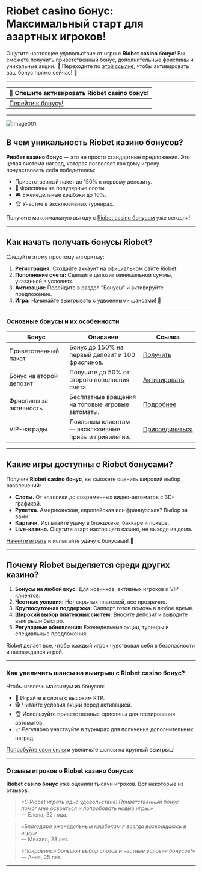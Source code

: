 # Riobet casino бонус: Максимальный старт для азартных игроков!

Ощутите настоящее удовольствие от игры с **Riobet casino бонус**! Вы сможете получить приветственный бонус, дополнительные фриспины и уникальные акции. 🎁 Переходите по [этой ссылке](https://brandplay.link/dtx89f2L), чтобы активировать ваш бонус прямо сейчас! 💎  

---

| **🔗 Спешите активировать Riobet casino бонус!**     |
|------------------------------------------------------|
| [Перейти к бонусу!](https://brandplay.link/dtx89f2L) |

---
![image001](https://github.com/user-attachments/assets/2690b5c2-fb1b-4347-83ce-215b4ef2b707)

## **В чем уникальность Riobet казино бонусов?**

**Риобет казино бонус** — это не просто стандартные предложения. Это целая система наград, которая позволяет каждому игроку почувствовать себя победителем:  

- Приветственный пакет до 150% к первому депозиту.  
- 💸 Фриспины на популярные слоты.  
- 🎮 Еженедельные кэшбэки до 10%.  
- 🏆 Участие в эксклюзивных турнирах.  

Получите максимальную выгоду с [Riobet casino бонусом](https://brandplay.link/dtx89f2L) уже сегодня!  

---

## **Как начать получать бонусы Riobet?**

Следуйте этому простому алгоритму:  

1. **Регистрация:** Создайте аккаунт на [официальном сайте Riobet](https://brandplay.link/dtx89f2L).  
2. **Пополнение счета:** Сделайте депозит минимальной суммы, указанной в условиях.  
3. **Активация:** Перейдите в раздел "Бонусы" и активируйте предложение.  
4. **Игра:** Начинайте выигрывать с удвоенными шансами! 🎲  

---

### **Основные бонусы и их особенности**

| **Бонус**              | **Описание**                                                | **Ссылка**                                             |
|-------------------------|------------------------------------------------------------|-------------------------------------------------------|
| Приветственный пакет    | Бонус до 150% на первый депозит и 100 фриспинов.           | [Получить](https://brandplay.link/dtx89f2L)          |
| Бонус на второй депозит | Получите до 50% от второго пополнения счета.               | [Активировать](https://brandplay.link/dtx89f2L)       |
| Фриспины за активность  | Бесплатные вращения на топовые игровые автоматы.           | [Подробнее](https://brandplay.link/dtx89f2L)         |
| VIP-награды             | Лояльным клиентам — эксклюзивные призы и привилегии.       | [Присоединиться](https://brandplay.link/dtx89f2L)     |

---

## **Какие игры доступны с Riobet бонусами?**

Получив **Riobet casino бонус**, вы сможете оценить широкий выбор развлечений:  

- **Слоты.** От классики до современных видео-автоматов с 3D-графикой.  
- **Рулетка.** Американская, европейская или французская? Выбор за вами!  
- **Картачи.** Испытайте удачу в блэкджеке, баккаре и покере.  
- **Live-казино.** Ощутите азарт настоящего казино, не выходя из дома.  

[Начните играть](https://brandplay.link/dtx89f2L) и испытайте удачу с бонусами! 🎰  

---

## **Почему Riobet выделяется среди других казино?**

1. **Бонусы на любой вкус:** Для новичков, активных игроков и VIP-клиентов.  
2. **Честные условия:** Нет скрытых платежей, все прозрачно.  
3. **Круглосуточная поддержка:** Саппорт готов помочь в любое время.  
4. **Широкий выбор платежных систем:** Вносите депозит и выводите выигрыши быстро.  
5. **Регулярные обновления:** Еженедельные акции, турниры и специальные предложения.  

Riobet делает все, чтобы каждый игрок чувствовал себя в безопасности и наслаждался игрой.  

---

### **Как увеличить шансы на выигрыш с Riobet casino бонус?**

Чтобы извлечь максимум из бонусов:  

- 🎯 Играйте в слоты с высоким RTP.  
- 🕵️ Читайте условия акции перед активацией.  
- 🏆 Используйте приветственные фриспины для тестирования автоматов.  
- 📈 Регулярно участвуйте в турнирах для получения дополнительных наград.  

[Попробуйте свои силы](https://brandplay.link/dtx89f2L) и увеличьте шансы на крупный выигрыш!  

---

### **Отзывы игроков о Riobet казино бонусах**

**Riobet casino бонус** уже оценили тысячи игроков. Вот некоторые из отзывов:  

> *«С Riobet играть одно удовольствие! Приветственный бонус помог мне освоиться и попробовать новые игры.»*  
> — Елена, 32 года.  

> *«Благодаря еженедельным кэшбэкам я всегда возвращаюсь в игру.»*  
> — Михаил, 28 лет.  

> *«Понравился большой выбор слотов и честные условия бонусов!»*  
> — Анна, 25 лет.  

---

